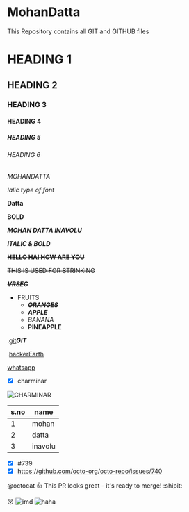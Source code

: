 # MohanDatta
This Repository contains all GIT and GITHUB files
# HEADING 1
## HEADING 2
### HEADING 3
#### HEADING 4
##### HEADING 5
###### HEADING 6

*MOHANDATTA*

*Ialic type of font*

**Datta**

**BOLD**

***MOHAN DATTA INAVOLU***

***ITALIC & BOLD***

~~**HELLO HAI HOW ARE YOU**~~

~~THIS IS USED FOR STRINKING~~

~~***VRSEC***~~

* FRUITS
  * ~~***ORANGES***~~
  * ***APPLE***
  * *BANANA*
  * **PINEAPPLE**
  
  
.[git](https://git-scm.com/)***GIT***

.[hackerEarth](https://www.hackerearth.com)

 [whatsapp](https://web.whatsapp.com)

 - [x] charminar

 ![CHARMINAR](https://indiacurrents.com/wp-content/uploads/2021/08/1599px-The_Charminar_on_a_cloudy_day.jpeg)
 
 s.no|name|
 ----|----|
 1|mohan
 2|datta
 3|inavolu
 - [x] #739
- [x] https://github.com/octo-org/octo-repo/issues/740

@octocat :+1: This PR looks great - it's ready to merge! :shipit:


:kissing_closed_eyes:
![imd](https://64.media.tumblr.com/b6aa090c8a349c6cd1aa48a46130a7db/tumblr_mfvbonvHeM1s00iyvo1_400.gif)
![haha](https://rotoscopers.com/wp-content/uploads/2016/03/tumblr_nt0pj38AFo1rd9ttuo1_250.gif)

 
 
 
 







